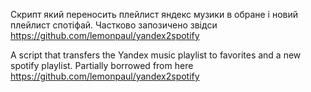 Скрипт який переносить плейлист яндекс музики в обране і новий плейлист спотіфай. Частково запозичено звідси https://github.com/lemonpaul/yandex2spotify

A script that transfers the Yandex music playlist to favorites and a new spotify playlist. Partially borrowed from here https://github.com/lemonpaul/yandex2spotify
